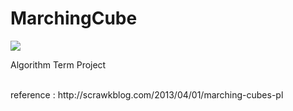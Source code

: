 MarchingCube
============
<img src="http://cfile22.uf.tistory.com/image/227BEA34537F8F2C24C8FC" />
<p>Algorithm Term Project</p>

<br>
reference : http://scrawkblog.com/2013/04/01/marching-cubes-pl
